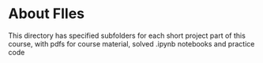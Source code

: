 # About FIles 
This directory has specified subfolders for each short project part of this course, with pdfs for course material, solved .ipynb notebooks and practice code


